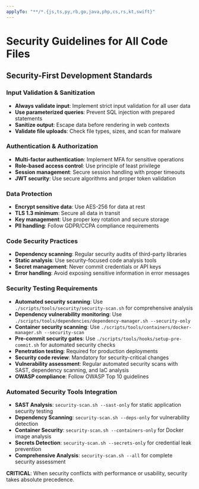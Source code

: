 ```yaml
---
applyTo: "**/*.{js,ts,py,rb,go,java,php,cs,rs,kt,swift}"
---
```


# Security Guidelines for All Code Files

## Security-First Development Standards

### Input Validation & Sanitization
- **Always validate input**: Implement strict input validation for all user data
- **Use parameterized queries**: Prevent SQL injection with prepared statements
- **Sanitize output**: Escape data before rendering in web contexts
- **Validate file uploads**: Check file types, sizes, and scan for malware

### Authentication & Authorization
- **Multi-factor authentication**: Implement MFA for sensitive operations
- **Role-based access control**: Use principle of least privilege
- **Session management**: Secure session handling with proper timeouts
- **JWT security**: Use secure algorithms and proper token validation

### Data Protection
- **Encrypt sensitive data**: Use AES-256 for data at rest
- **TLS 1.3 minimum**: Secure all data in transit
- **Key management**: Use proper key rotation and secure storage
- **PII handling**: Follow GDPR/CCPA compliance requirements

### Code Security Practices
- **Dependency scanning**: Regular security audits of third-party libraries
- **Static analysis**: Use security-focused code analysis tools
- **Secret management**: Never commit credentials or API keys
- **Error handling**: Avoid exposing sensitive information in error messages

### Security Testing Requirements

- **Automated security scanning**: Use `./scripts/tools/security/security-scan.sh` for
  comprehensive analysis
- **Dependency vulnerability monitoring**: Use
  `./scripts/tools/dependencies/dependency-manager.sh --security-only`
- **Container security scanning**: Use
  `./scripts/tools/containers/docker-manager.sh --security-scan`
- **Pre-commit security gates**: Use `./scripts/tools/hooks/setup-pre-commit.sh` for
  automated security checks
- **Penetration testing**: Required for production deployments
- **Security code review**: Mandatory for security-critical changes
- **Vulnerability assessment**: Regular automated security scans with SAST, dependency
  scanning, and IaC analysis
- **OWASP compliance**: Follow OWASP Top 10 guidelines

### Automated Security Tools Integration

- **SAST Analysis**: `security-scan.sh --sast-only` for static application security testing
- **Dependency Scanning**: `security-scan.sh --deps-only` for vulnerability detection
- **Container Security**: `security-scan.sh --containers-only` for Docker image analysis
- **Secrets Detection**: `security-scan.sh --secrets-only` for credential leak prevention
- **Comprehensive Analysis**: `security-scan.sh --all` for complete security assessment

**CRITICAL**: When security conflicts with performance or usability, security takes absolute precedence.
